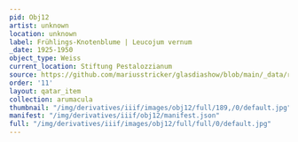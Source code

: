 ```yaml
---
pid: Obj12
artist: unknown
location: unknown
label: Frühlings-Knotenblume | Leucojum vernum
_date: 1925-1950
object_type: Weiss
current_location: Stiftung Pestalozzianum
source: https://github.com/mariusstricker/glasdiashow/blob/main/_data/raw_images/glasdia/obj12.jpg
order: '11'
layout: qatar_item
collection: arumacula
thumbnail: "/img/derivatives/iiif/images/obj12/full/189,/0/default.jpg"
manifest: "/img/derivatives/iiif/obj12/manifest.json"
full: "/img/derivatives/iiif/images/obj12/full/full/0/default.jpg"
---
```

